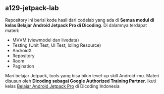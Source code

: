 ## a129-jetpack-lab
Repository ini berisi kode hasil dari codelab yang ada di **Semua modul di kelas Belajar Android Jetpack Pro di Dicoding**.
Di dalamnya terdapat materi:
* MVVM (viewmodel dan livedata)
* Testing (Unit Test, UI Test, Idling Resource)
* AndroidX
* Repository
* Room
* Pagination

Mari belajar Jetpack, tools yang bisa bikin level-up skill Android-mu. Materi disusun oleh **Dicoding sebagai Google Authorized Training Partner**.
Ikuti kelas [Belajar Android Jetpack Pro](https://www.dicoding.com/academies/129/) di Dicoding Indonesia
